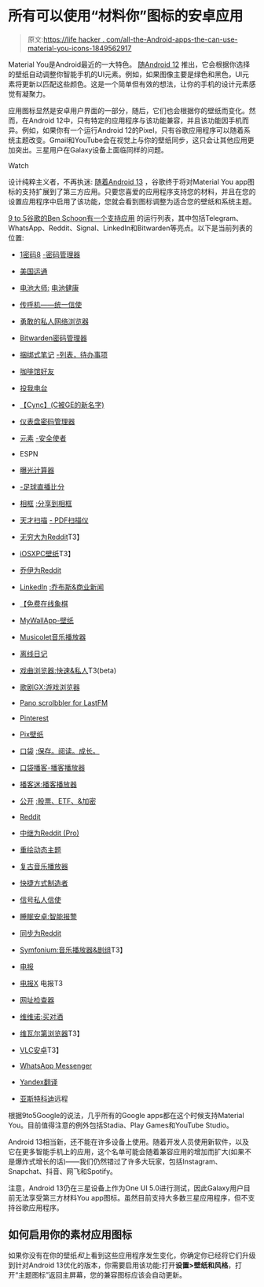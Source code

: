 # 所有可以使用“材料你”图标的安卓应用

> 原文:[https://life hacker . com/all-the-Android-apps-the-can-use-material-you-icons-1849562917](https://lifehacker.com/all-the-android-apps-that-can-use-material-you-icons-1849562917)

Material You是Android最近的一大特色。 [随Android 12](https://lifehacker.com/how-to-enable-android-12s-material-you-dynamic-theme-ea-1847457130) 推出，它会根据你选择的壁纸自动调整你智能手机的UI元素。例如，如果图像主要是绿色和黑色，UI元素将更新以匹配这些颜色。这是一个简单但有效的想法，让你的手机的设计元素感觉有凝聚力。

应用图标显然是安卓用户界面的一部分，随后，它们也会根据你的壁纸而变化。然而，在Android 12中，只有特定的应用程序与该功能兼容，并且该功能因手机而异。例如，如果你有一个运行Android 12的Pixel，只有谷歌应用程序可以随着系统主题改变。Gmail和YouTube会在视觉上与你的壁纸同步，这只会让其他应用更加突出。三星用户在Galaxy设备上面临同样的问题。

Watch

设计纯粹主义者，不再执迷: [随着Android 13](https://lifehacker.com/the-best-android-13-features-worth-knowing-about-1849417266) ，谷歌终于将对Material You app图标的支持扩展到了第三方应用。只要您喜爱的应用程序支持您的材料，并且在您的设置应用程序中启用了该功能，您就会看到图标调整为适合您的壁纸和系统主题。

[9 to 5谷歌的Ben Schoon有一个支持应用](https://9to5google.com/2022/09/18/android-13-themed-icons/) 的运行列表，其中包括Telegram、WhatsApp、Reddit、Signal、LinkedIn和Bitwarden等亮点。以下是当前列表的位置:

*   [1密码8](https://play.google.com/store/apps/details?id=com.onepassword.android) [-密码管理器](https://play.google.com/store/apps/details?id=com.onepassword.android)

*   [美国运通](https://play.google.com/store/apps/details?id=com.americanexpress.android.acctsvcs.us&hl=en_US&gl=US)
*   [电池大师:](https://play.google.com/store/apps/details?id=com.paget96.batteryguru&hl=en_US&gl=US) [电池健康](https://play.google.com/store/apps/details?id=com.paget96.batteryguru&hl=en_US&gl=US)

*   [传呼机](https://play.google.com/store/apps/details?id=com.beeper.chat)[——统一信使](https://play.google.com/store/apps/details?id=com.beeper.chat)

*   [勇敢的私人网络浏览器](https://play.google.com/store/apps/details?id=com.brave.browser&hl=en_US&gl=US)
*   [Bitwarden密码管理器](https://play.google.com/store/apps/details?id=com.x8bit.bitwarden)
*   [捆绑式笔记](https://play.google.com/store/apps/details?id=com.xaviertobin.noted&hl=en_US&gl=US) [-列表，待办事项](https://play.google.com/store/apps/details?id=com.xaviertobin.noted&hl=en_US&gl=US)

*   [咖啡馆好友](https://play.google.com/store/apps/details?id=com.jcoronado.cafebuddy)
*   [投我电台](https://play.google.com/store/apps/details?id=uk.droidsoft.castmyurl&hl=en_US&gl=US)
*   [【Cync】](https://play.google.com/store/apps/details?id=com.ge.cbyge&hl=en_US&gl=US)[(C被GE的新名字)](https://play.google.com/store/apps/details?id=com.ge.cbyge&hl=en_US&gl=US)

*   [仪表盘密码管理器](https://play.google.com/store/apps/details?id=com.dashlane&hl=en_US&gl=US)
*   [元素](https://play.google.com/store/apps/details?id=im.vector.app) [-安全使者](https://play.google.com/store/apps/details?id=im.vector.app)

*   ESPN
*   [曝光计算器](https://play.google.com/store/apps/details?id=com.quicosoft.exposurecalculator.app)
*   [-足球直播比分](https://play.google.com/store/apps/details?id=com.mobilefootie.wc2010&hl=en_US&gl=US)[](https://play.google.com/store/apps/details?id=com.mobilefootie.wc2010&hl=en_US&gl=US)

*   [相框](https://play.google.com/store/apps/details?id=net.frameo.app) [:分享到相框](https://play.google.com/store/apps/details?id=net.frameo.app)

*   [天才扫描](https://play.google.com/store/apps/details?id=com.thegrizzlylabs.geniusscan.free) [- PDF扫描仪](https://play.google.com/store/apps/details?id=com.thegrizzlylabs.geniusscan.free)

*   [无穷大为Reddit](https://play.google.com/store/apps/details?id=ml.docilealligator.infinityforreddit&hl=en_US&gl=US)T3】

*   [iOSXPC壁纸](https://play.google.com/store/apps/details?id=com.iosxpc.wallpapers)T3】
*   [乔伊为Reddit](https://play.google.com/store/apps/details?id=o.o.joey)
*   [LinkedIn](https://play.google.com/store/apps/details?id=com.linkedin.android) [:乔布斯&商业新闻](https://play.google.com/store/apps/details?id=com.linkedin.android)

*   [【免费在线象棋](https://play.google.com/store/apps/details?id=org.lichess.mobileapp&hl=en_US&gl=US)

*   [MyWallApp](https://play.google.com/store/apps/details?id=com.esethnet.mywallapp&hl=en_US&gl=US)[-壁纸](https://play.google.com/store/apps/details?id=com.esethnet.mywallapp&hl=en_US&gl=US)

*   [Musicolet音乐播放器](https://play.google.com/store/apps/details?id=in.krosbits.musicolet)
*   [离线日记](https://play.google.com/store/apps/details?id=com.bitterware.offlinediary&hl=en_US&gl=US)
*   [戏曲浏览器:快速&私人](https://play.google.com/store/apps/details?id=com.opera.browser)T3(beta)
*   [歌剧GX:游戏浏览器](https://play.google.com/store/apps/details?id=com.opera.gx&hl=en_US&gl=US)
*   [Pano scrolbbler for LastFM](https://play.google.com/store/apps/details?id=com.arn.scrobble&hl=en_US&gl=US)
*   [Pinterest](https://play.google.com/store/apps/details?id=com.pinterest&hl=en_US&gl=US)
*   [Pix壁纸](https://play.google.com/store/apps/details?id=com.pashapuma.pix.wallpapers)
*   [口袋](https://play.google.com/store/apps/details?id=com.ideashower.readitlater.pro) [:保存。阅读。成长。](https://play.google.com/store/apps/details?id=com.ideashower.readitlater.pro)

*   [口袋播客-播客播放器](https://play.google.com/store/apps/details?id=au.com.shiftyjelly.pocketcasts&hl=en_US&gl=US)
*   [播客迷:播客播放器](https://play.google.com/store/apps/details?id=com.bambuna.podcastaddict)
*   [公开](https://play.google.com/store/apps/details?id=com.public.app) [:股票、ETF、&加密](https://play.google.com/store/apps/details?id=com.public.app)

*   [Reddit](https://play.google.com/store/apps/details?id=com.reddit.frontpage)
*   [中继为Reddit (Pro)](https://play.google.com/store/apps/details?id=reddit.news)
*   [重绘动态主题](https://play.google.com/store/apps/details?id=dev.kdrag0n.dyntheme)

*   [复古音乐播放器](https://play.google.com/store/apps/details?id=code.name.monkey.retromusic)
*   [快捷方式制造者](https://play.google.com/store/apps/details?id=rk.android.app.shortcutmaker&hl=en_US&gl=US)
*   [信号私人信使](https://play.google.com/store/apps/details?id=org.thoughtcrime.securesms)

*   [睡眠安卓:智能报警](https://play.google.com/store/apps/details?id=com.urbandroid.sleep)
*   [同步为Reddit](https://play.google.com/store/apps/details?id=com.laurencedawson.reddit_sync&hl=en_US&gl=US)
*   [Symfonium:音乐播放器&剧组](https://play.google.com/store/apps/details?id=app.symfonik.music.player&hl=en_US&gl=US)T3】
*   [电报](https://play.google.com/store/apps/details?id=org.telegram.messenger&hl=en_US&gl=US)
*   [电报X](https://play.google.com/store/apps/details?id=org.thunderdog.challegram&hl=en_US&gl=US) 电报T3
*   [网址检查器](https://play.google.com/store/apps/details?id=com.trianguloy.urlchecker)
*   [维维诺:买对酒](https://play.google.com/store/apps/details?id=vivino.web.app)
*   [维瓦尔第浏览器](https://play.google.com/store/apps/details?id=com.vivaldi.browser&hl=en_US&gl=US)T3】
*   [VLC安卓](https://play.google.com/store/apps/details?id=org.videolan.vlc)T3】
*   [WhatsApp Messenger](https://play.google.com/store/apps/details?id=com.whatsapp)
*   [Yandex翻译](https://play.google.com/store/apps/details?id=ru.yandex.translate&hl=en_US&gl=US)
*   [亚斯特科迪](https://play.google.com/store/apps/details?id=org.leetzone.android.yatsewidgetfree)远程

根据9to5Google的说法，几乎所有的Google apps都在这个时候支持Material You。目前值得注意的例外包括Stadia、Play Games和YouTube Studio。

Android 13相当新，还不能在许多设备上使用。随着开发人员使用新软件，以及它在更多智能手机上的应用，这个名单可能会随着兼容应用的增加而扩大(如果不是爆炸式增长的话)——我们仍然错过了许多大玩家，包括Instagram、Snapchat、抖音、网飞和Spotify。

注意，Android 13仍在三星设备上作为One UI 5.0进行测试，因此Galaxy用户目前无法享受第三方材料You app图标。虽然目前支持大多数三星应用程序，但不支持谷歌应用程序。

## 如何启用你的素材应用图标

如果你没有在你的壁纸*和*上看到这些应用程序发生变化，你确定你已经将它们升级到针对Android 13优化的版本，你需要启用该功能:打开**设置>壁纸和风格**，打开“主题图标”返回主屏幕，您的兼容图标应该会自动更新。